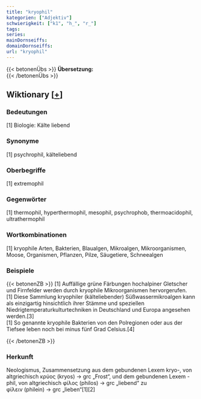 ```yaml
---
title: "kryophil"
kategorien: ["Adjektiv"]
schwierigkeit: ["k1", "h_", "r_"]
tags:
series:
mainDornseiffs:
domainDornseiffs:
url: "kryophil"
---
```


{{< betonenÜbs >}}
**Übersetzung:**  
{{< /betonenÜbs >}}

## Wiktionary [[+](https://de.wiktionary.org/wiki/kryophil)]

### Bedeutungen
[1] Biologie: Kälte liebend  

### Synonyme
[1] psychrophil, kälteliebend  

### Oberbegriffe
[1] extremophil  

### Gegenwörter
[1] thermophil, hyperthermophil, mesophil, psychrophob, thermoacidophil, ultrathermophil  

### Wortkombinationen
[1] kryophile Arten, Bakterien, Blaualgen, Mikroalgen, Mikroorganismen, Moose, Organismen, Pflanzen, Pilze, Säugetiere, Schneealgen  

### Beispiele
{{< betonenZB >}}
[1] Auffällige grüne Färbungen hochalpiner Gletscher und Firnfelder werden durch kryophile Mikroorganismen hervorgerufen.  
[1] Diese Sammlung kryophiler (kälteliebender) Süßwassermikroalgen kann als einzigartig hinsichtlich ihrer Stämme und speziellen Niedrigtemperaturkulturtechniken in Deutschland und Europa angesehen werden.[3]  
[1] So genannte kryophile Bakterien von den Polregionen oder aus der Tiefsee leben noch bei minus fünf Grad Celsius.[4]  

{{< /betonenZB >}}
### Herkunft
Neologismus, Zusammensetzung aus dem gebundenen Lexem kryo-, von altgriechisch κρύος (kryos) → grc „Frost“, und dem gebundenen Lexem -phil, von altgriechisch φίλος (philos) → grc „liebend“ zu φίλειν (philein) → grc „lieben“[1][2]  


